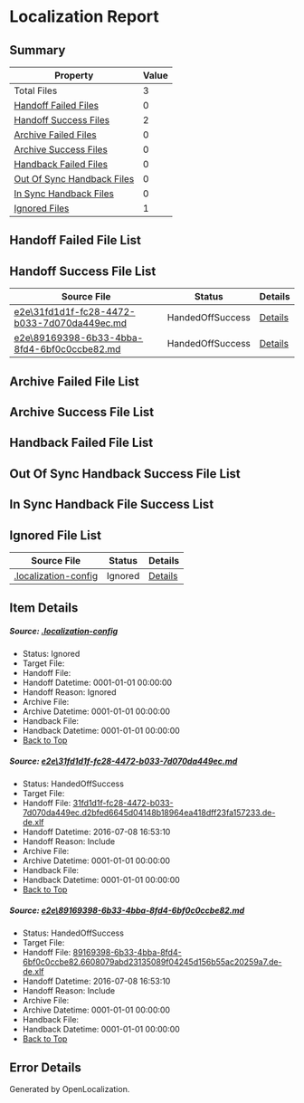 # <a name='report-top'></a> Localization Report

## Summary
 Property | Value 
 -------- | ----- 
 Total Files | 3
[ Handoff Failed Files ](#handoff-failed-list)| 0
[ Handoff Success Files ](#handoff-success-list)| 2
[ Archive Failed Files ](#archive-failed-list)| 0
[ Archive Success Files ](#archive-success-list)| 0
[ Handback Failed Files ](#handback-failed-list)| 0
[ Out Of Sync Handback Files ](#outofsync-handback-success-list)| 0
[ In Sync Handback Files ](#insync-handback-success-list)| 0
[ Ignored Files ](#ignored-list)| 1

## <a name='handoff-failed-list'></a> Handoff Failed File List

## <a name='handoff-success-list'></a> Handoff Success File List
 Source File | Status | Details 
 ----------- | ------ | ------- 
 [e2e\31fd1d1f-fc28-4472-b033-7d070da449ec.md](https://github.com/OpenLocalizationTestOrg/oltest/blob/5fb0de59ef179b0f1d23f475aef18186cc032ba8/e2e/31fd1d1f-fc28-4472-b033-7d070da449ec.md) | HandedOffSuccess | [Details](#e755edadd460b174cfaa6c1b8e87e2c3caa798ac1)
 [e2e\89169398-6b33-4bba-8fd4-6bf0c0ccbe82.md](https://github.com/OpenLocalizationTestOrg/oltest/blob/5fb0de59ef179b0f1d23f475aef18186cc032ba8/e2e/89169398-6b33-4bba-8fd4-6bf0c0ccbe82.md) | HandedOffSuccess | [Details](#e216b188be8f6028dc98430d36075f9cb4caa8292)

## <a name='archive-failed-list'></a> Archive Failed File List

## <a name='archive-success-list'></a> Archive Success File List

## <a name='handback-failed-list'></a> Handback Failed File List

## <a name='outofsync-handback-success-list'></a> Out Of Sync Handback Success File List

## <a name='insync-handback-success-list'></a> In Sync Handback File Success List

## <a name='ignored-list'></a> Ignored File List
 Source File | Status | Details 
 ----------- | ------ | ------- 
 [.localization-config](https://github.com/OpenLocalizationTestOrg/oltest/blob/5fb0de59ef179b0f1d23f475aef18186cc032ba8/.localization-config) | Ignored | [Details](#3d4f252ac210baf56311d7e97dcc2db10974dbd20)

## Item Details
##### <a name='3d4f252ac210baf56311d7e97dcc2db10974dbd20'></a> Source: [.localization-config](https://github.com/OpenLocalizationTestOrg/oltest/blob/5fb0de59ef179b0f1d23f475aef18186cc032ba8/.localization-config)
* Status: Ignored
* Target File: 
* Handoff File: 
* Handoff Datetime: 0001-01-01 00:00:00
* Handoff Reason: Ignored
* Archive File: 
* Archive Datetime: 0001-01-01 00:00:00
* Handback File: 
* Handback Datetime: 0001-01-01 00:00:00
* [Back to Top](#report-top)

##### <a name='e755edadd460b174cfaa6c1b8e87e2c3caa798ac1'></a> Source: [e2e\31fd1d1f-fc28-4472-b033-7d070da449ec.md](https://github.com/OpenLocalizationTestOrg/oltest/blob/5fb0de59ef179b0f1d23f475aef18186cc032ba8/e2e/31fd1d1f-fc28-4472-b033-7d070da449ec.md)
* Status: HandedOffSuccess
* Target File: 
* Handoff File: [31fd1d1f-fc28-4472-b033-7d070da449ec.d2bfed6645d04148b18964ea418dff23fa157233.de-de.xlf](https://github.com/OpenLocalizationTestOrg/olhandoff-e2e/blob/02d6f496a9f2b571d25c53e01bd595fe77bd1cc7/ol-handoff/OpenLocalizationTestOrg/oltest-dede-fly/ci/ht/31fd1d1f-fc28-4472-b033-7d070da449ec.d2bfed6645d04148b18964ea418dff23fa157233.de-de.xlf)
* Handoff Datetime: 2016-07-08 16:53:10
* Handoff Reason: Include
* Archive File: 
* Archive Datetime: 0001-01-01 00:00:00
* Handback File: 
* Handback Datetime: 0001-01-01 00:00:00
* [Back to Top](#report-top)

##### <a name='e216b188be8f6028dc98430d36075f9cb4caa8292'></a> Source: [e2e\89169398-6b33-4bba-8fd4-6bf0c0ccbe82.md](https://github.com/OpenLocalizationTestOrg/oltest/blob/5fb0de59ef179b0f1d23f475aef18186cc032ba8/e2e/89169398-6b33-4bba-8fd4-6bf0c0ccbe82.md)
* Status: HandedOffSuccess
* Target File: 
* Handoff File: [89169398-6b33-4bba-8fd4-6bf0c0ccbe82.6608079abd23135089f04245d156b55ac20259a7.de-de.xlf](https://github.com/OpenLocalizationTestOrg/olhandoff-e2e/blob/02d6f496a9f2b571d25c53e01bd595fe77bd1cc7/ol-handoff/OpenLocalizationTestOrg/oltest-dede-fly/ci/ht/89169398-6b33-4bba-8fd4-6bf0c0ccbe82.6608079abd23135089f04245d156b55ac20259a7.de-de.xlf)
* Handoff Datetime: 2016-07-08 16:53:10
* Handoff Reason: Include
* Archive File: 
* Archive Datetime: 0001-01-01 00:00:00
* Handback File: 
* Handback Datetime: 0001-01-01 00:00:00
* [Back to Top](#report-top)


## Error Details

Generated by OpenLocalization.
